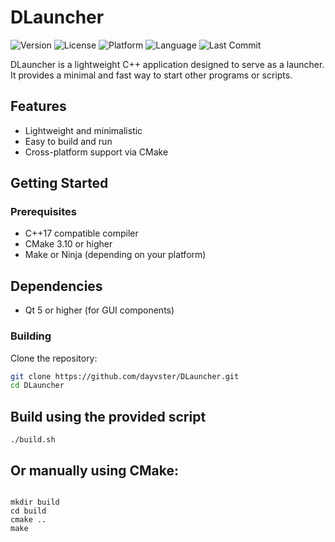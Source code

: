 # DLauncher

![Version](https://img.shields.io/badge/version-0.3-blue)
![License](https://img.shields.io/badge/license-GPLv3-blue)
![Platform](https://img.shields.io/badge/platform-linux--x86%7Carm-lightgrey)
![Language](https://img.shields.io/badge/language-C%2B%2B17-blue)
![Last Commit](https://img.shields.io/github/last-commit/dayvster/DLauncher)

DLauncher is a lightweight C++ application designed to serve as a launcher. It provides a minimal and fast way to start other programs or scripts.

## Features

- Lightweight and minimalistic
- Easy to build and run
- Cross-platform support via CMake

## Getting Started

### Prerequisites

- C++17 compatible compiler
- CMake 3.10 or higher
- Make or Ninja (depending on your platform)

## Dependencies 
- Qt 5 or higher (for GUI components)

### Building

Clone the repository:

```bash
git clone https://github.com/dayvster/DLauncher.git
cd DLauncher
```

## Build using the provided script

```shell
./build.sh
```

## Or manually using CMake:

```shell

mkdir build
cd build
cmake ..
make
```
